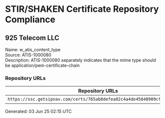 # STIR/SHAKEN Certificate Repository Compliance

## 925 Telecom LLC

Name: w_atis_content_type\
Source: ATIS-1000080\
Description: ATIS-1000080 separately indicates that the mime type should be application/pem-certificate-chain
### Repository URLs

| Repository URLs | Not After |  Problems | Link |
|-----------------|-----------|-----------|------|
| `https://ssc.getsipnav.com/certs/765ab8defea02c4a4de45048909cf0c21946154f` | 19&#160;Dec&#160;24&#160;14:40&#160;UTC | true | [view](../../REPOS/899ff894b05188f96c9443bc752c99f31e79b91f/README.md) |


Generated: 03 Jun 25 02:15 UTC